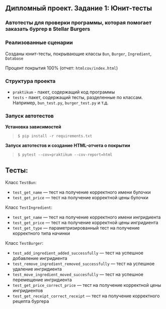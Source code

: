 ## Дипломный проект. Задание 1: Юнит-тесты

### Автотесты для проверки программы, которая помогает заказать бургер в Stellar Burgers

### Реализованные сценарии

Созданы юнит-тесты, покрывающие классы `Bun`, `Burger`, `Ingredient`, `Database`

Процент покрытия 100% (отчет: `htmlcov/index.html`)

### Структура проекта

- `praktikum` - пакет, содержащий код программы
- `tests` - пакет, содержащий тесты, разделенные по классам. Например, `bun_test.py`, `burger_test.py` и т.д.

### Запуск автотестов

**Установка зависимостей**

> `$ pip install -r requirements.txt`

**Запуск автотестов и создание HTML-отчета о покрытии**

>  `$ pytest --cov=praktikum --cov-report=html`

## Тесты: ##

Класс `TestBun`:
* `test_get_name` — тест на получение корректного имени булочки
* `test_get_price` — тест на получение корректной цены булочки

Класс `TestIngredient`:
* `test_get_name` — тест на получение корректного имени ингридиента
* `test_get_price` —  тест на получение корректной цены ингридиента
* `test_get_type` — параметризированный тест на получение корректного типа начинки

Класс `TestBurger`:
* `test_add_ingredient_added_successfully` — тест на успешное добавление ингридиента
* `test_remove_ingredient_removed_successfully` — тест на успешное удаление ингридиента
* `test_move_ingredient_moved_succesfully` — тест на успешное перемещение ингридиента
* `test_get_price_correct_price` — тест на получение корректной цены ингридиентов
* `test_get_receipt_correct_receipt` — тест на получение корректного рецепта бургера
